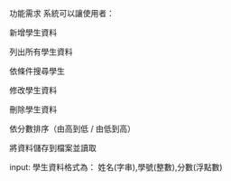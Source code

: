功能需求
系統可以讓使用者：

新增學生資料

列出所有學生資料

依條件搜尋學生

修改學生資料

刪除學生資料

依分數排序（由高到低 / 由低到高）

將資料儲存到檔案並讀取

input:
學生資料格式為：
姓名(字串),學號(整數),分數(浮點數)